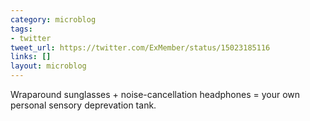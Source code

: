 ```yaml
---
category: microblog
tags:
- twitter
tweet_url: https://twitter.com/ExMember/status/15023185116
links: []
layout: microblog
---
```

Wraparound sunglasses + noise-cancellation headphones = your own personal sensory deprevation tank.
